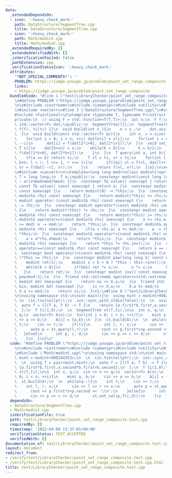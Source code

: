 ```yaml
---
data:
  _extendedDependsOn:
  - icon: ':heavy_check_mark:'
    path: DataStructure/SegmentTree.cpp
    title: DataStructure/SegmentTree.cpp
  - icon: ':heavy_check_mark:'
    path: Math/modint.cpp
    title: Math/modint.cpp
  _extendedRequiredBy: []
  _extendedVerifiedWith: []
  _isVerificationFailed: false
  _pathExtension: cpp
  _verificationStatusIcon: ':heavy_check_mark:'
  attributes:
    '*NOT_SPECIAL_COMMENTS*': ''
    PROBLEM: https://judge.yosupo.jp/problem/point_set_range_composite
    links:
    - https://judge.yosupo.jp/problem/point_set_range_composite
  bundledCode: "#line 1 \"test/LibraryChecker/point_set_range_composite.test.cpp\"\
    \n#define PROBLEM \"https://judge.yosupo.jp/problem/point_set_range_composite\"\
    \n\n#include <iostream>\n#include <iomanip>\n#include <utility>\n#line 1 \"DataStructure/SegmentTree.cpp\"\
    \n#include <vector>\n#line 3 \"DataStructure/SegmentTree.cpp\"\n#include <climits>\n\
    #include <functional>\n\ntemplate <typename T, typename F>\nstruct SegmentTree{\n\
    private:\n  // using F = std::function<T(T,T)>;\n  int n;\n  F f;\n  T ti;\n \
    \ std::vector<T> dat;\npublic:\n  SegmentTree(){};\n  SegmentTree(F f,T ti) :\
    \ f(f), ti(ti) {}\n  void build(int n_){\n    n = n_;\n    dat.assign(2*n,ti);\n\
    \  }\n  void build(const std::vector<T> &v){\n    int n_ = v.size();\n    build(n_);\n\
    \    for(int i = 0; i < n; ++i) dat[n+i] = v[i];\n    for(int i = n-1; i >= 0;\
    \ --i)\n      dat[i] = f(dat[2*i+0], dat[2*i+1]);\n  }\n  void set_val(int k,\
    \ T x){\n    dat[k+=n] = x;\n    while(k > 0){\n      k = k/2;\n      dat[k] =\
    \ f(dat[2*k+0], dat[2*k+1]);\n    }\n  }\n  T query(int a, int b){ // [l,r)\n\
    \    if(a == b) return ti;\n    T vl = ti, vr = ti;\n    for(int l = a+n, r =\
    \ b+n; l < r; l >>= 1, r >>= 1){\n      if(l&1) vl = f(vl, dat[l++]);\n      if(r&1)\
    \ vr = f(dat[--r], vr);\n    }\n    return f(vl, vr);\n  }\n};\n\n#line 2 \"Math/modint.cpp\"\
    \n#include <cassert>\n\ntemplate<long long mod>\nclass modint{\nprivate:\n  using\
    \ T = long long;\n  T a;\npublic:\n  constexpr modint(const long long x = 0) noexcept\
    \ : a((x%mod+mod)%mod) {}\n  constexpr T& value() noexcept { return a; }\n  constexpr\
    \ const T& value() const noexcept { return a; }\n  constexpr modint operator-()\
    \ const noexcept {\n    return modint(0) -= *this;\n  }\n  constexpr modint operator+(const\
    \ modint& rhs) const noexcept {\n    return modint(*this) += rhs;\n  }\n  constexpr\
    \ modint operator-(const modint& rhs) const noexcept {\n    return modint(*this)\
    \ -= rhs;\n  }\n  constexpr modint operator*(const modint& rhs) const noexcept\
    \ {\n    return modint(*this) *= rhs;\n  }\n  constexpr modint operator/(const\
    \ modint& rhs) const noexcept {\n    return modint(*this) /= rhs;\n  }\n  constexpr\
    \ modint& operator+=(const modint& rhs) noexcept {\n    a += rhs.a;\n    if(a\
    \ >= mod) a -= mod;\n    return *this;\n  }\n  constexpr modint& operator-=(const\
    \ modint& rhs) noexcept {\n    if(a < rhs.a) a += mod;\n    a -= rhs.a;\n    return\
    \ *this;\n  }\n  constexpr modint& operator*=(const modint& rhs) noexcept {\n\
    \    a = a*rhs.a%mod;\n    return *this;\n  }\n  constexpr modint& operator/=(const\
    \ modint& rhs) noexcept {\n    return *this *= rhs.inv();\n  }\n  constexpr bool\
    \ operator==(const modint& rhs) const noexcept {\n    return a == rhs.a;\n  }\n\
    \  constexpr bool operator!=(const modint& rhs) const noexcept {\n    return not\
    \ (*this == rhs);\n  }\n  constexpr modint pow(long long k) const noexcept {\n\
    \    modint ret(1);\n    modint x = k > 0 ? *this : this->inv();\n    k = abs(k);\n\
    \    while(k > 0){\n      if(k&1) ret *= x;\n      x *= x;\n      k >>= 1;\n \
    \   }\n    return ret;\n  }\n  constexpr modint inv() const noexcept {\n    return\
    \ pow(mod-2);\n  }\n  friend std::ostream& operator<<(std::ostream &os, const\
    \ modint &X) noexcept {\n    return os << X.a;\n  }\n  friend std::istream& operator>>(std::istream\
    \ &is, modint &X) noexcept {\n    is >> X.a;\n    X.a %= mod;\n    if(X.a < 0)\
    \ X.a += mod;\n    return is;\n  }\n};\n#line 8 \"test/LibraryChecker/point_set_range_composite.test.cpp\"\
    \n\nusing namespace std;\n\nint main(){\n  using mint = modint<998244353>;\n \
    \ \n  cin.tie(nullptr);\n  ios::sync_with_stdio(false);\n  \n  using T = pair<mint,mint>;\n\
    \  auto f = [](T a, T b) -> T {\n    return {a.first*b.first,a.second*b.first+b.second};\n\
    \  };\n  T ti(1,0);\n  \n  SegmentTree st(f,ti);\n\n  int n, q;\n  cin >> n >>\
    \ q;\n  vector<T> A(n);\n  for(int i = 0; i < n; ++i){\n    mint a, b;\n    cin\
    \ >> a >> b;\n    A[i] = {a,b};\n  }\n  st.build(A);\n  \n  while(q--){\n    int\
    \ t;\n    cin >> t;\n    if(t){\n      int l, r, x;\n      cin >> l >> r >> x;\n\
    \      auto p = st.query(l,r);\n      cout << p.first*x+p.second << '\\n';\n \
    \   }else{\n      int p, c, d;\n      cin >> p >> c >> d;\n      st.set_val(p,T(c,d));\n\
    \    }\n  }\n}\n"
  code: "#define PROBLEM \"https://judge.yosupo.jp/problem/point_set_range_composite\"\
    \n\n#include <iostream>\n#include <iomanip>\n#include <utility>\n#include \"DataStructure/SegmentTree.cpp\"\
    \n#include \"Math/modint.cpp\"\n\nusing namespace std;\n\nint main(){\n  using\
    \ mint = modint<998244353>;\n  \n  cin.tie(nullptr);\n  ios::sync_with_stdio(false);\n\
    \  \n  using T = pair<mint,mint>;\n  auto f = [](T a, T b) -> T {\n    return\
    \ {a.first*b.first,a.second*b.first+b.second};\n  };\n  T ti(1,0);\n  \n  SegmentTree\
    \ st(f,ti);\n\n  int n, q;\n  cin >> n >> q;\n  vector<T> A(n);\n  for(int i =\
    \ 0; i < n; ++i){\n    mint a, b;\n    cin >> a >> b;\n    A[i] = {a,b};\n  }\n\
    \  st.build(A);\n  \n  while(q--){\n    int t;\n    cin >> t;\n    if(t){\n  \
    \    int l, r, x;\n      cin >> l >> r >> x;\n      auto p = st.query(l,r);\n\
    \      cout << p.first*x+p.second << '\\n';\n    }else{\n      int p, c, d;\n\
    \      cin >> p >> c >> d;\n      st.set_val(p,T(c,d));\n    }\n  }\n}\n"
  dependsOn:
  - DataStructure/SegmentTree.cpp
  - Math/modint.cpp
  isVerificationFile: true
  path: test/LibraryChecker/point_set_range_composite.test.cpp
  requiredBy: []
  timestamp: '2022-04-08 13:37:01+09:00'
  verificationStatus: TEST_ACCEPTED
  verifiedWith: []
documentation_of: test/LibraryChecker/point_set_range_composite.test.cpp
layout: document
redirect_from:
- /verify/test/LibraryChecker/point_set_range_composite.test.cpp
- /verify/test/LibraryChecker/point_set_range_composite.test.cpp.html
title: test/LibraryChecker/point_set_range_composite.test.cpp
---
```

